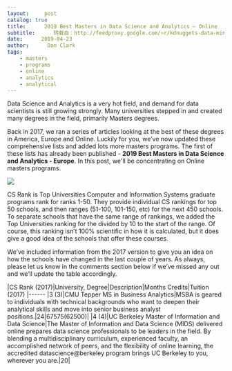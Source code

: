 ```yaml
---
layout:     post
catalog: true
title:      2019 Best Masters in Data Science and Analytics – Online
subtitle:      转载自：http://feedproxy.google.com/~r/kdnuggets-data-mining-analytics/~3/GVCec-YkLkM/best-masters-data-science-analytics-online.html
date:      2019-04-23
author:      Dan Clark
tags:
    - masters
    - programs
    - online
    - analytics
    - analytical
---
```


Data Science and Analytics is a very hot field, and demand for data scientists is still growing strongly. Many universities stepped in and created many degrees in the field, primarily Masters degrees.

Back in 2017, we ran a series of articles looking at the best of these degrees in America, Europe and Online. Luckily for you, we’ve now updated these comprehensive lists and added lots more masters programs. The first of these lists has already been published - **2019 Best Masters in Data Science and Analytics - Europe**. In this post, we'll be concentrating on Online masters programs.

![](http://feedproxy.google.com/images/ms-analytics-data-science-online-2019-747.jpg)


CS Rank is Top Universities Computer and Information Systems graduate programs rank for ranks 1-50. They provide individual CS rankings for top 50 schools, and then ranges (51-100, 101-150, etc) for the next 450 schools. To separate schools that have the same range of rankings, we added the Top Universities ranking for the divided by 10 to the start of the range. Of course, this ranking isn’t 100% scientific in how it is calculated, but it does give a good idea of the schools that offer these courses.

We’ve included information from the 2017 version to give you an idea on how the schools have changed in the last couple of years. As always, please let us know in the comments section below if we’ve missed any out and we’ll update the table accordingly.

|CS Rank (2017)|University, Degree|Description|Months Credits|Tuition (2017)
|------
|3 (3)|CMU Tepper MS in Business Analytics|MSBA is geared to individuals with technical backgrounds who want to deepen their analytical skills and move into senior business analyst positions.|24|$67575 ($62500)|
|4 (4)|UC Berkeley Master of Information and Data Science|The Master of Information and Data Science (MIDS) delivered online prepares data science professionals to be leaders in the field. By blending a multidisciplinary curriculum, experienced faculty, an accomplished network of peers, and the flexibility of online learning, the accredited datascience@berkeley program brings UC Berkeley to you, wherever you are.|20|
